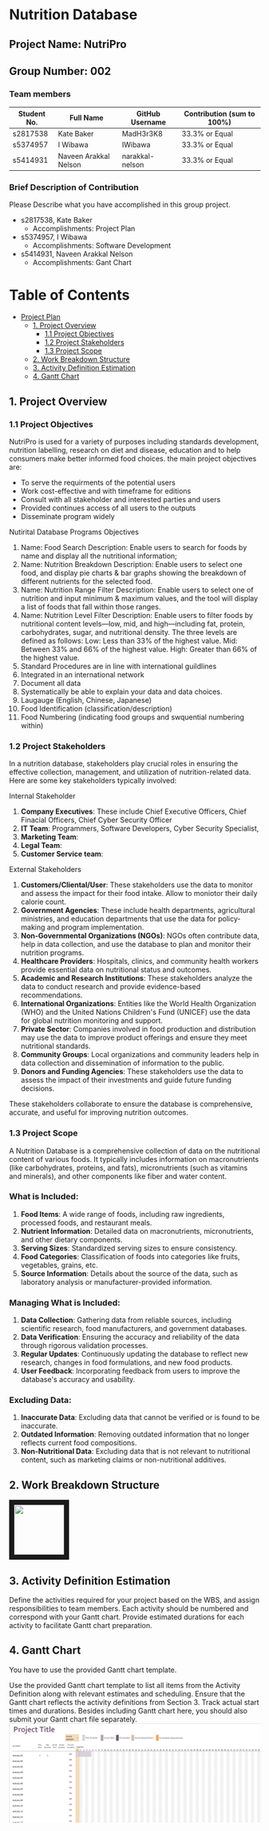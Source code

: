 # Nutrition Database

## Project Name: NutriPro
## Group Number: 002

### Team members

| Student No. | Full Name             | GitHub Username  | Contribution (sum to 100%) | 
|-------------|-----------------------|------------------|----------------------------|
| s2817538    | Kate Baker            | MadH3r3K8        | 33.3% or Equal             |
| s5374957    | I Wibawa              | IWibawa          | 33.3% or Equal             | 
| s5414931    | Naveen Arakkal Nelson | narakkal-nelson  | 33.3% or Equal             | 

### Brief Description of Contribution

Please Describe what you have accomplished in this group project.
- s2817538, Kate Baker
  - Accomplishments: Project Plan
- s5374957, I Wibawa
  - Accomplishments: Software Development 
- s5414931, Naveen Arakkal Nelson
  - Accomplishments: Gant Chart

<div style="page-break-after: always;"></div>



# Table of Contents

* [Project Plan](#project-plan)
  * [1. Project Overview](#1-project-overview)
    * [1.1 Project Objectives](#11-project-objectives)
    * [1.2 Project Stakeholders](#12-project-stakeholders)
    * [1.3 Project Scope](#13-project-scope)
  * [2. Work Breakdown Structure](#2-work-breakdown-structure)
  * [3. Activity Definition Estimation](#3-activity-definition-estimation)
  * [4. Gantt Chart](#4-gantt-chart)


<div style="page-break-after: always;"></div>



## 1. Project Overview

### 1.1 Project Objectives

NutriPro is used for a variety of purposes including standards development, nutrition labelling, research on diet and disease, education and to help consumers make better informed food choices. the main project objectives are:
- To serve the requirments of the potential users
- Work cost-effective and with timeframe for editions
- Consult with all stakeholder and interested parties and users
- Provided continues access of all users to the outputs
- Disseminate program widely

Nutirital Database Programs Objectives 
1. Name: Food Search
   Description: Enable users to search for foods by name and display all the nutritional information;
2. Name: Nutrition Breakdown
   Description: Enable users to select one food, and display pie charts & bar graphs showing the breakdown of different nutrients for the selected food.
3. Name: Nutrition Range Filter
   Description: Enable users to select one of nutrition and input minimum & maximum values, and the tool will display a list of foods that fall within those ranges.
4. Name: Nutrition Level Filter
   Description: Enable users to filter foods by nutritional content levels—low, mid, and high—including fat, protein, carbohydrates, sugar, and nutritional density. The three levels are defined as 
   follows:
         Low: Less than 33% of the highest value.
         Mid: Between 33% and 66% of the highest value.
         High: Greater than 66% of the highest value.
5. Standard Procedures are in line with international guildlines
6. Integrated in an international network
7. Document all data
8. Systematically be able to explain your data and data choices.
9. Laugauge (English, Chinese, Japanese)
10. Food Identification (classification/description)
11. Food Numbering (indicating food groups and swquential numbering within)

### 1.2 Project Stakeholders

In a nutrition database, stakeholders play crucial roles in ensuring the effective collection, management, and utilization of nutrition-related data. Here are some key stakeholders typically involved:

Internal Stakeholder
1. **Company Executives**: These include Chief Executive Officers, Chief Finacial Officers, Chief Cyber Security Officer
2. **IT Team**: Programmers, Software Developers, Cyber Security Specialist, 
3. **Marketing Team**:
4. **Legal Team**: 
5. **Customer Service team**: 


External Stakeholders
1. **Customers/Cliental/User**: These stakeholders use the data to monitor and assess the impact for their food intake. Allow to moniotor their daily calorie count. 
2. **Government Agencies**: These include health departments, agricultural ministries, and education departments that use the data for policy-making and program implementation.
3. **Non-Governmental Organizations (NGOs)**: NGOs often contribute data, help in data collection, and use the database to plan and monitor their nutrition programs.
4. **Healthcare Providers**: Hospitals, clinics, and community health workers provide essential data on nutritional status and outcomes.
5. **Academic and Research Institutions**: These stakeholders analyze the data to conduct research and provide evidence-based recommendations.
6. **International Organizations**: Entities like the World Health Organization (WHO) and the United Nations Children's Fund (UNICEF) use the data for global nutrition monitoring and support.
7. **Private Sector**: Companies involved in food production and distribution may use the data to improve product offerings and ensure they meet nutritional standards.
8. **Community Groups**: Local organizations and community leaders help in data collection and dissemination of information to the public.
9. **Donors and Funding Agencies**: These stakeholders use the data to assess the impact of their investments and guide future funding decisions.

These stakeholders collaborate to ensure the database is comprehensive, accurate, and useful for improving nutrition outcomes.

### 1.3 Project Scope

A Nutrition Database is a comprehensive collection of data on the nutritional content of various foods. It typically includes information on macronutrients (like carbohydrates, proteins, and fats), micronutrients (such as vitamins and minerals), and other components like fiber and water content. 

### What is Included:
1. **Food Items**: A wide range of foods, including raw ingredients, processed foods, and restaurant meals.
2. **Nutrient Information**: Detailed data on macronutrients, micronutrients, and other dietary components.
3. **Serving Sizes**: Standardized serving sizes to ensure consistency.
4. **Food Categories**: Classification of foods into categories like fruits, vegetables, grains, etc.
5. **Source Information**: Details about the source of the data, such as laboratory analysis or manufacturer-provided information.

### Managing What is Included:
1. **Data Collection**: Gathering data from reliable sources, including scientific research, food manufacturers, and government databases.
2. **Data Verification**: Ensuring the accuracy and reliability of the data through rigorous validation processes.
3. **Regular Updates**: Continuously updating the database to reflect new research, changes in food formulations, and new food products.
4. **User Feedback**: Incorporating feedback from users to improve the database's accuracy and usability.

### Excluding Data:
1. **Inaccurate Data**: Excluding data that cannot be verified or is found to be inaccurate.
2. **Outdated Information**: Removing outdated information that no longer reflects current food compositions.
3. **Non-Nutritional Data**: Excluding data that is not relevant to nutritional content, such as marketing claims or non-nutritional additives.


## 2. Work Breakdown Structure

<p align="left">
<img src="[https://images.unsplash.com/photo-1415604934674-561df9abf539?ixlib=rb-1.2.1&ixid=eyJhcHBfaWQiOjEyMDd9&auto=format&fit=crop&w=2772&q=80" width="100" height="100" border="10](https://github.com/IWibawa/Project-Management/blob/main/WBS%20-%20Updated%20.jpg)"/>
</p>

## 3. Activity Definition Estimation

Define the activities required for your project based on the WBS, and assign responsibilities to team members. Each activity should be numbered and correspond with your Gantt chart. Provide estimated durations for each activity to facilitate Gantt chart preparation.


## 4. Gantt Chart
You have to use the provided Gantt chart template.  

Use the provided Gantt chart template to list all items from the Activity Definition along with relevant estimates 
and scheduling. Ensure that the Gantt chart reflects the activity definitions from Section 3. Track actual start 
times and durations. Besides including Gantt chart here, you should also submit your Gantt chart file separately.
![Gantt Chart](./Gantt_chart.png)

